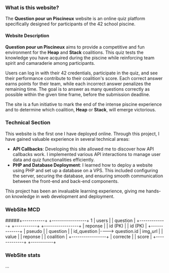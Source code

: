 ### What is this website?

The **Question pour un Piscineux** website is an online quiz platform specifically designed for participants of the 42 school piscine.

#### Website Description

**Question pour un Piscineux** aims to provide a competitive and fun environment for the **Heap** and **Stack** coalitions. This quiz tests the knowledge you have acquired during the piscine while reinforcing team spirit and camaraderie among participants.

Users can log in with their 42 credentials, participate in the quiz, and see their performance contribute to their coalition's score. Each correct answer earns points for their team, while each incorrect answer penalizes the remaining time. The goal is to answer as many questions correctly as possible within the given time frame, before the submission deadline.

The site is a fun initiative to mark the end of the intense piscine experience and to determine which coalition, **Heap** or **Stack**, will emerge victorious.

### Technical Section

This website is the first one I have deployed online. Through this project, I have gained valuable experience in several technical areas:

- **API Callbacks**: Developing this site allowed me to discover how API callbacks work. I implemented various API interactions to manage user data and quiz functionalities efficiently.
- **PHP and Database Deployment**: I learned how to deploy a website using PHP and set up a database on a VPS. This included configuring the server, securing the database, and ensuring smooth communication between the front-end and back-end components.

This project has been an invaluable learning experience, giving me hands-on knowledge in web development and deployment.

### WebSite MCD

#####+-----------+                    +-----------------+                          1 
|   users   |                    |    question     |                    +-------------+
+-----------+                    +-----------------+                    |   reponse   |
| id (PK)   |                    | id (PK)         |                    +-------------+
| pseudo    |                    | question        |                    | id_question |----> question.id
| img_url   |                    | value           |                    | reponse     |
| coalition |                    +-----------------+                    | correcte    |
| score     |                                                           +-------------+
+-----------+


### WebSite stats
...
